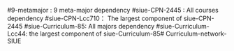 #9-metamajor : 9 meta-major dependency
#siue-CPN-2445 : All courses dependency
#siue-CPN-Lcc710： The largest component of siue-CPN-2445 
#siue-Curriculum-85: All majors dependency
#siue-Curriculum-Lcc44: the largest component of siue-Curriculum-85# Curriculum-network-SIUE

